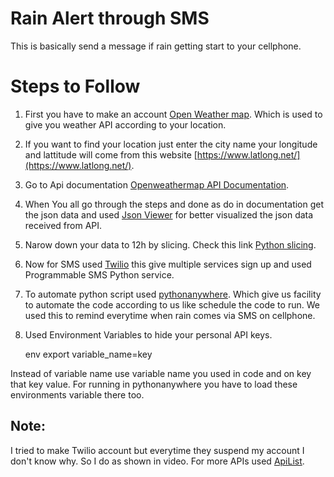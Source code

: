 # Rain Alert through SMS
This is basically send a message if rain getting start to your cellphone.

# Steps to Follow
1. First you have to make an account [Open Weather map](https://home.openweathermap.org/users/sign_up). Which is used to give you weather API according to your location.
2. If you want to find your location just enter the city name your longitude and lattitude will come from this website [https://www.latlong.net/](https://www.latlong.net/).
3. Go to Api documentation [Openweathermap API Documentation](https://openweathermap.org/api/one-call-api).
4. When You all go through the steps and done as do in documentation get the json data and used [Json Viewer](http://jsonviewer.stack.hu/) for better visualized the json data received from API.
5. Narow down your data to 12h by slicing. Check this link [Python slicing](https://www.w3schools.com/python/ref_func_slice.asp).
6. Now for SMS used [Twilio](https://www.twilio.com/try-twilio) this give multiple services sign up and used Programmable SMS Python service. 
7. To automate python script used [pythonanywhere](https://www.pythonanywhere.com/). Which give us facility to automate the code according to us like schedule the code to run. We used this to remind everytime when rain comes via SMS on cellphone.
8. Used Environment Variables to hide your personal API keys. 


    env
    export variable_name=key

Instead of variable name use variable name you used in code and on key that key value. For running in pythonanywhere you have to load these environments variable there too. 


## Note:
I tried to make Twilio account but everytime they suspend my account I don't know why. So I do as shown in video.
For more APIs used [ApiList](https://apilist.fun/).